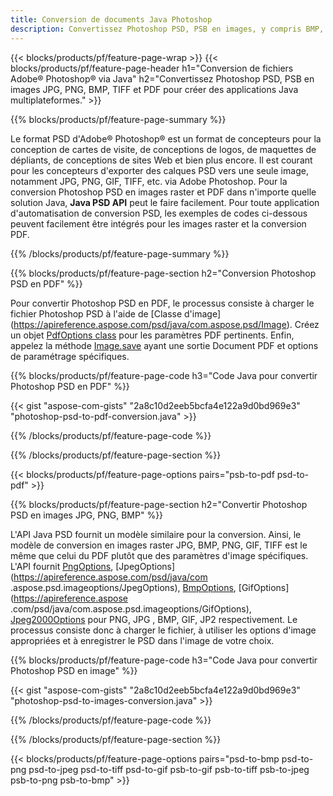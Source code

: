 ```yaml
---
title: Conversion de documents Java Photoshop
description: Convertissez Photoshop PSD, PSB en images, y compris BMP, JPG, PNG, TIFF et PDF via la bibliothèque Java.
---
```


{{< blocks/products/pf/feature-page-wrap >}}
{{< blocks/products/pf/feature-page-header h1="Conversion de fichiers Adobe® Photoshop® via Java" h2="Convertissez Photoshop PSD, PSB en images JPG, PNG, BMP, TIFF et PDF pour créer des applications Java multiplateformes." >}}

{{% blocks/products/pf/feature-page-summary %}}

Le format PSD d'Adobe® Photoshop® est un format de concepteurs pour la conception de cartes de visite, de conceptions de logos, de maquettes de dépliants, de conceptions de sites Web et bien plus encore. Il est courant pour les concepteurs d'exporter des calques PSD vers une seule image, notamment JPG, PNG, GIF, TIFF, etc. via Adobe Photoshop. Pour la conversion Photoshop PSD en images raster et PDF dans n'importe quelle solution Java, **Java PSD API** peut le faire facilement. Pour toute application d'automatisation de conversion PSD, les exemples de codes ci-dessous peuvent facilement être intégrés pour les images raster et la conversion PDF.

{{% /blocks/products/pf/feature-page-summary  %}}

{{% blocks/products/pf/feature-page-section  h2="Conversion Photoshop PSD en PDF" %}}

Pour convertir Photoshop PSD en PDF, le processus consiste à charger le fichier Photoshop PSD à l'aide de [Classe d'image] (https://apireference.aspose.com/psd/java/com.aspose.psd/Image). Créez un objet [PdfOptions class](https://apireference.aspose.com/psd/java/com.aspose.psd.imageoptions/PdfOptions) pour les paramètres PDF pertinents. Enfin, appelez la méthode [Image.save](https://apireference.aspose.com/psd/java/com.aspose.psd/Image#save-java.lang.String-com.aspose.psd.ImageOptionsBase-) ayant une sortie Document PDF et options de paramétrage spécifiques.

{{% blocks/products/pf/feature-page-code h3="Code Java pour convertir Photoshop PSD en PDF" %}}

{{< gist "aspose-com-gists" "2a8c10d2eeb5bcfa4e122a9d0bd969e3" "photoshop-psd-to-pdf-conversion.java" >}}

{{% /blocks/products/pf/feature-page-code  %}}

{{% /blocks/products/pf/feature-page-section %}}

{{< blocks/products/pf/feature-page-options pairs="psb-to-pdf psd-to-pdf" >}}

{{% blocks/products/pf/feature-page-section  h2="Convertir Photoshop PSD en images JPG, PNG, BMP" %}}

L'API Java PSD fournit un modèle similaire pour la conversion. Ainsi, le modèle de conversion en images raster JPG, BMP, PNG, GIF, TIFF est le même que celui du PDF plutôt que des paramètres d'image spécifiques. L'API fournit [PngOptions](https://apireference.aspose.com/psd/java/com.aspose.psd.imageoptions/PngOptions), [JpegOptions](https://apireference.aspose.com/psd/java/com .aspose.psd.imageoptions/JpegOptions), [BmpOptions](https://apireference.aspose.com/psd/java/com.aspose.psd.imageoptions/BmpOptions), [GifOptions](https://apireference.aspose .com/psd/java/com.aspose.psd.imageoptions/GifOptions), [Jpeg2000Options](https://apireference.aspose.com/psd/java/com.aspose.psd.imageoptions/Jpeg2000Options) pour PNG, JPG , BMP, GIF, JP2 respectivement. Le processus consiste donc à charger le fichier, à utiliser les options d'image appropriées et à enregistrer le PSD dans l'image de votre choix.

{{% blocks/products/pf/feature-page-code h3="Code Java pour convertir Photoshop PSD en image" %}}

{{< gist "aspose-com-gists" "2a8c10d2eeb5bcfa4e122a9d0bd969e3" "photoshop-psd-to-images-conversion.java" >}}

{{% /blocks/products/pf/feature-page-code  %}}

{{% /blocks/products/pf/feature-page-section %}}

{{< blocks/products/pf/feature-page-options pairs="psd-to-bmp psd-to-png psd-to-jpeg psd-to-tiff psd-to-gif psb-to-gif psb-to-tiff psb-to-jpeg psb-to-png psb-to-bmp" >}}
